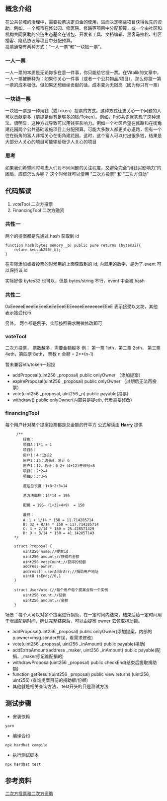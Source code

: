 ## 概念介绍  
在公共领域的治理中，需要投票决定资金的使用，进而决定哪些项目获得优先的资助。例如，一个城市在修公园、修医院、修路等项目中分配预算，或一个由社区和机构共同资助的公链生态基金在钱包、开发者工具、文档编辑、黑客马拉松、社区播客、隐私协议等项目中分配预算。  
投票通常有两种方式：“一人一票”和“一块钱一票”。 

### 一人一票  
一人一票的本质是无论你多在意一件事，你只能给它投一票。在Vitalik的文章中，一人一票被解释为：如果你关心一件事（或者一个公共物品/项目），那么你投一第一票的成本极低，但如果还想继续贡献的话，成本变为无限高（因为你只有一票）  

### 一块钱一票  
一块钱一票是一种用钱（或Token）投票的方式。这种方式让更关心一个问题的人可以贡献更多（前提是你有足够多的钱/Token）。例如，PoS共识就实现了这种想法。很明显，这种方式导致可以用钱买影响力。例如一个社区希望在修路和在街角建花园两个公共基础设施项目上分配预算。可能大多数人都更关心道路，但有一个住在街角的富人非常关心在街角建花园。这时，这个富人可以付出很多钱，结果是大部分人关心的项目可能输给极少人关心的项目  

### 思考  
如果我们希望同时考虑人们对不同问题的关注程度，又避免完全“用钱买影响力”的困局，应该怎么办呢？ 这个时候就可以使用 "二次方投票" 和  "二次方资助" 

## 代码解读

1. voteTool 二次方投票
2. FinancingTool 二次方融资

### 共性一  
两个的提案都是先通过 hash 获取到 id

```
function hash(bytes memory _b) public pure returns (bytes32){
    return keccak256(_b);
}
```

在实际添加或者投票的时候用的上面获取到的 id, 内部用的数字，是为了 event 可以保持该 id

实际好像 bytes32 也可以，但是 bytes/string 不行，event 中会被 hash

### 共性二  
0xEeeeeEeeeEeEeeEeEeEeeEEEeeeeEeeeeeeeEEeE
表示接受以太坊，其他表示接受代币

另外， 两个都是例子，实际按照需求稍微修改即可

### voteTool  

二次方投票， 票数越多，需要金额越多
例： 第一票 1eth，第二票 2eth， 第三票 4eth，第四票 8eth，
票数 n 金额 = 2\*\*(n-1)

暂未兼容eth/token一起投

- addProposal(uint256 _proposal) public onlyOwner （添加提案）
- expireProposal(uint256 _proposal) public onlyOwner （过期后无法再投票）
- vote(uint256 _proposal, uint256 _n) public payable(投票)
- withdraw() public onlyOwner(内部只是提eth, 代币需要修改)

### financingTool  

每个用户针对某个提案投票都是总金额的开平方
公式解读由 **Harry** 提供

```
	 /**
        绿色：
        项目A：1*1 = 1
        项目B：
        用户1：4：边长2
        用户2：16：边长4，总计 6
        用户1：12，总计：6-2+（4+12)开根号=8
        项目C：2*2=4
        项目D：3*3=9

        底边总长度：1+8+2+3=14

        总方块面积：14*14 = 196

        配捐 = 196-（1+32+4+9） = 150

        最终：
        A：1 + 1/14 * 150 = 11.714285714
        B: 32 + 8/14 * 150 = 117.714285714
        C: 4 + 2/14 * 150 = 25.428571429
        D: 9 + 3/14 * 150 = 41.142857143
	*/

    struct Proposal {
        uint256 name;//提案id
        uint256 amount;//获得的金额
        uint256 voteCount;//获得的份额
        address owner;
        address[] userAddrArr;//捐助用户地址
        uint8 isEnd;//0,1
    }

    struct UserVote {//每个用户每个提案会有一个实例
        uint256 count;//份额
        uint256 amount;//金额
    }

```

场景：每个人可以对多个提案进行捐助，在一定时间内结束，结束后给一定时间用于增加配捐时间，确认完整结束后，可以由提案 owner 去领取捐助额。

- addProposal(uint256 _proposal) public onlyOwner(添加提案，内部的p.owner=msg.sender有误，看需求修改)
- vote(uint256 _proposal, uint256 _inAmount) public payable(捐助)
- addExtraAmount(address _maker, uint256 _inAmount) public payable(配捐，_maker标记谁配捐的)
- withdrawProposal(uint256 _proposal) public checkEnd(结束后提取捐助额)
- function getResult(uint256 _proposal) public view returns (uint256, uint256) (查询提案目前的捐助额/份额)
- 其他就是相关查询方法， test开头的只是测试方法

## 测试步骤  
- 安装依赖  
```
yarn  
```

- 编译合约  
```
npx hardhat compile
```

- 执行测试脚本 
```
npx hardhat test 
```

## 参考资料

[二次方投票和二次方资助](https://www.matataki.io/p/6113)